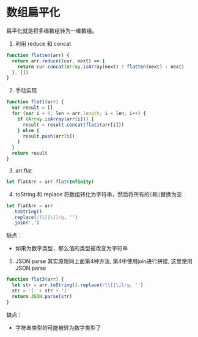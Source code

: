 # 数组扁平化

扁平化就是将多维数组转为一维数组。

1. 利用 reduce 和 concat

```javascript
function flatten(arr) {
  return arr.reduce((cur, next) => {
    return cur.concat(Array.isArray(next) ? flatten(next) : next)
  }, [])
}
```

2. 手动实现

```javascript
function flat1(arr) {
  var result = []
  for (var i = 0, len = arr.length; i < len; i++) {
    if (Array.isArray(arr[i])) {
      result = result.concat(flat1(arr[i]))
    } else {
      result.push(arr[i])
    }
  }
  return result
}
```

3. arr.flat

```javascript
let flatArr = arr.flat(Infinity)
```

4. toString 和 replace
   将数组转化为字符串，然后将所有的`[`和`]`替换为空

```javascript
let flatArr = arr
  .toString()
  .replace(/(\[|\])/g, '')
  .join(',')
```

缺点：

- 如果为数字类型，那么值的类型被改变为字符串

5. JSON.parse
其实原理同上面第4种方法, 第4中使用join进行拼接, 这里使用JSON.parse

```javascript
function flat3(arr) {
  let str = arr.toString().replace(/(\[|\])/g, '')
  str = '[' + str + ']'
  return JSON.parse(str)
}
```
缺点：
- 字符串类型的可能被转为数字类型了
